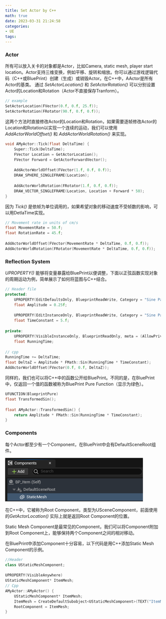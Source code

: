 ```yaml
---
title: Set Actor by C++
math: true
date: 2023-03-31 21:24:58
categories:
- UE
tags:
---
```


### Actor

所有可以放入关卡的对象都是Actor，比如Camera, static mesh, player start location。Actor支持三维变换，例如平移、旋转和缩放。你可以通过游戏逻辑代码（C++或BluePrint）创建（生成）或销毁Actor。在C++中，AActor是所有Actor的基类。
通过 *SetActorLocation()* 和 *SetActorRotation()* 可以分别设置Actor的Location和Rotation（Actor不直接保存Tranform）。

```c++
// example
SetActorLocation(FVector(0.f, 0.f, 25.f));
SetActorRotation(FRotator(90.f, 0.f, 0.f));
```
这两个方法时直接修改Actor的Location和Rotation，如果需要逐帧修改Actor的Location和Rotation以实现一个连续的运动，我们可以使用 *AddActorWorldOffset()* 和 *AddActorWorldRotation()* 来实现。
<!--more-->
```c++
void AMyActor::Tick(float DeltaTime) {
	Super::Tick(DeltaTime);
	FVector Location = GetActorLocation();
	FVector Forward = GetActorForwardVector();

	AddActorWorldOffset(FVector(1.f, 0.f, 0.f));
	DRAW_SPHERE_SINGLEFRAME(Location);

	AddActorWorldRotation(FRotator(1.f, 0.f, 0.f));
	DRAW_VECTOR_SINGLEFRAME(Location, Location + Forward * 50);
}
```

因为 *Tick()* 是依帧为单位调用的，如果希望对象的移动速度不受帧数的影响，可以用DetlaTime实现。

```c++
// Movement rate in units of cm/s
float MovementRate = 50.f;
float RotationRate = 45.f;

AddActorWorldOffset(FVector(MovementRate * DeltaTime, 0.f, 0.f));
AddActorWorldRotation(FRotator(MovementRate * DeltaTime, 0.f, 0.f));
```

### Reflection System
*UPROPERTY()* 能够将变量暴露给BluePrint以便调整，下面以正弦函数实现对象的周期运动为例，简单展示了如何将蓝图与C++结合。

```c++
// Header file
protected:
	UPROPERTY(EditDefaultsOnly, BlueprintReadWrite, Category = "Sine Parameters")
	float Amplitude = 0.25f;

	UPROPERTY(EditInstanceOnly, BlueprintReadWrite, Category = "Sine Parameters")
	float TimeConstant = 5.f;

private:
	UPROPERTY(VisibleInstanceOnly, BlueprintReadOnly, meta = (AllowPrivateAccess = "true"))
	float RunningTime;
	
// cpp
RunningTime += DeltaTime;
float DeltaZ = Amplitude * FMath::Sin(RunningTime * TimeConstant);
AddActorWorldOffset(FVector(0.f, 0.f, DeltaZ));
```

同样的，我们也可以将C++中的函数公开给BluePrint。不同的是，在BluePrint中，仅返回一个值的函数被称为BluePrint Pure Function（显示为绿色）。

```c++
UFUNCTION(BlueprintPure)
float TransformedSin();

float AMyActor::TransformedSin() {
	return Amplitude * FMath::Sin(RunningTime * TimeConstant);
}
```

### Components
每个Actor都至少有一个Component，在BluePrint中会有DefaultSceneRoot组件。

![BP_Componets](Set%20Actor%20by%20C++/BP_Componets.png)

在C++中，它被称为Root Component，类型为USceneComponent，前面使用的*GetActorLocation()* 实际上就是返回Root Component的位置。

Static Mesh Component是最常见的Component，我们可以将Component附加到Root Component上，能够保持两个Component之间的相对移动。

在BluePrint中添加Component十分容易，以下代码是用C++添加Static Mesh Component的示例。

```c++
//Header
class UStaticMeshComponent;

UPROPERTY(VisibleAnywhere)
UStaticMeshComponent* ItemMesh;
// Cpp
AMyActor::AMyActor() {
	UStaticMeshComponent* ItemMesh;
	ItemMesh = CreateDefaultSubobject<UStaticMeshComponent>(TEXT("ItemMeshComponet"));
	RootComponent = ItemMesh;
}

```
